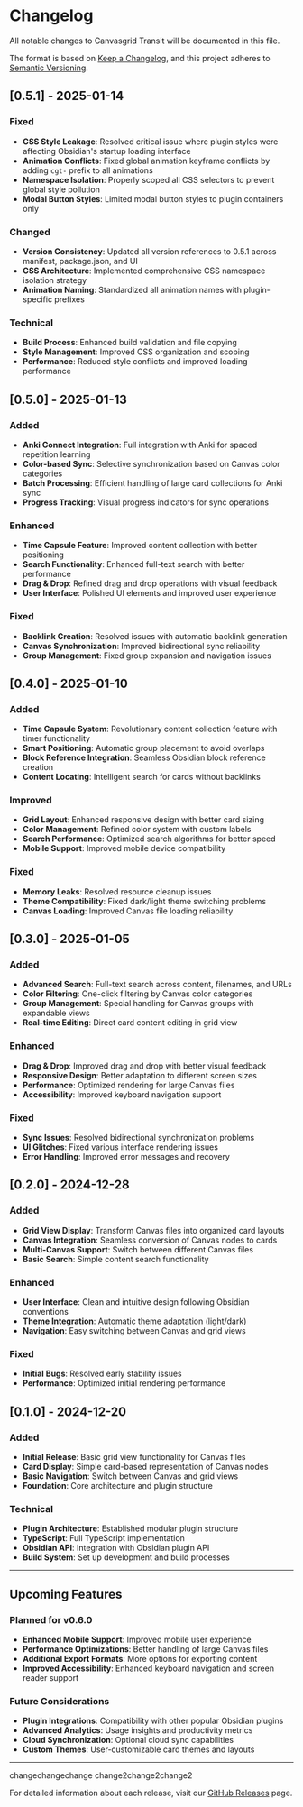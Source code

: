 # Changelog

All notable changes to Canvasgrid Transit will be documented in this file.

The format is based on [Keep a Changelog](https://keepachangelog.com/en/1.0.0/),
and this project adheres to [Semantic Versioning](https://semver.org/spec/v2.0.0.html).

## [0.5.1] - 2025-01-14

### Fixed
- **CSS Style Leakage**: Resolved critical issue where plugin styles were affecting Obsidian's startup loading interface
- **Animation Conflicts**: Fixed global animation keyframe conflicts by adding `cgt-` prefix to all animations
- **Namespace Isolation**: Properly scoped all CSS selectors to prevent global style pollution
- **Modal Button Styles**: Limited modal button styles to plugin containers only

### Changed
- **Version Consistency**: Updated all version references to 0.5.1 across manifest, package.json, and UI
- **CSS Architecture**: Implemented comprehensive CSS namespace isolation strategy
- **Animation Naming**: Standardized all animation names with plugin-specific prefixes

### Technical
- **Build Process**: Enhanced build validation and file copying
- **Style Management**: Improved CSS organization and scoping
- **Performance**: Reduced style conflicts and improved loading performance

## [0.5.0] - 2025-01-13

### Added
- **Anki Connect Integration**: Full integration with Anki for spaced repetition learning
- **Color-based Sync**: Selective synchronization based on Canvas color categories
- **Batch Processing**: Efficient handling of large card collections for Anki sync
- **Progress Tracking**: Visual progress indicators for sync operations

### Enhanced
- **Time Capsule Feature**: Improved content collection with better positioning
- **Search Functionality**: Enhanced full-text search with better performance
- **Drag & Drop**: Refined drag and drop operations with visual feedback
- **User Interface**: Polished UI elements and improved user experience

### Fixed
- **Backlink Creation**: Resolved issues with automatic backlink generation
- **Canvas Synchronization**: Improved bidirectional sync reliability
- **Group Management**: Fixed group expansion and navigation issues

## [0.4.0] - 2025-01-10

### Added
- **Time Capsule System**: Revolutionary content collection feature with timer functionality
- **Smart Positioning**: Automatic group placement to avoid overlaps
- **Block Reference Integration**: Seamless Obsidian block reference creation
- **Content Locating**: Intelligent search for cards without backlinks

### Improved
- **Grid Layout**: Enhanced responsive design with better card sizing
- **Color Management**: Refined color system with custom labels
- **Search Performance**: Optimized search algorithms for better speed
- **Mobile Support**: Improved mobile device compatibility

### Fixed
- **Memory Leaks**: Resolved resource cleanup issues
- **Theme Compatibility**: Fixed dark/light theme switching problems
- **Canvas Loading**: Improved Canvas file loading reliability

## [0.3.0] - 2025-01-05

### Added
- **Advanced Search**: Full-text search across content, filenames, and URLs
- **Color Filtering**: One-click filtering by Canvas color categories
- **Group Management**: Special handling for Canvas groups with expandable views
- **Real-time Editing**: Direct card content editing in grid view

### Enhanced
- **Drag & Drop**: Improved drag and drop with better visual feedback
- **Responsive Design**: Better adaptation to different screen sizes
- **Performance**: Optimized rendering for large Canvas files
- **Accessibility**: Improved keyboard navigation support

### Fixed
- **Sync Issues**: Resolved bidirectional synchronization problems
- **UI Glitches**: Fixed various interface rendering issues
- **Error Handling**: Improved error messages and recovery

## [0.2.0] - 2024-12-28

### Added
- **Grid View Display**: Transform Canvas files into organized card layouts
- **Canvas Integration**: Seamless conversion of Canvas nodes to cards
- **Multi-Canvas Support**: Switch between different Canvas files
- **Basic Search**: Simple content search functionality

### Enhanced
- **User Interface**: Clean and intuitive design following Obsidian conventions
- **Theme Integration**: Automatic theme adaptation (light/dark)
- **Navigation**: Easy switching between Canvas and grid views

### Fixed
- **Initial Bugs**: Resolved early stability issues
- **Performance**: Optimized initial rendering performance

## [0.1.0] - 2024-12-20

### Added
- **Initial Release**: Basic grid view functionality for Canvas files
- **Card Display**: Simple card-based representation of Canvas nodes
- **Basic Navigation**: Switch between Canvas and grid views
- **Foundation**: Core architecture and plugin structure

### Technical
- **Plugin Architecture**: Established modular plugin structure
- **TypeScript**: Full TypeScript implementation
- **Obsidian API**: Integration with Obsidian plugin API
- **Build System**: Set up development and build processes

---

## Upcoming Features

### Planned for v0.6.0
- **Enhanced Mobile Support**: Improved mobile user experience
- **Performance Optimizations**: Better handling of large Canvas files
- **Additional Export Formats**: More options for exporting content
- **Improved Accessibility**: Enhanced keyboard navigation and screen reader support

### Future Considerations
- **Plugin Integrations**: Compatibility with other popular Obsidian plugins
- **Advanced Analytics**: Usage insights and productivity metrics
- **Cloud Synchronization**: Optional cloud sync capabilities
- **Custom Themes**: User-customizable card themes and layouts

---


changechangechange
change2change2change2


For detailed information about each release, visit our [GitHub Releases](https://github.com/zhuzhige123/Canvasgrid-Transit/releases) page.
